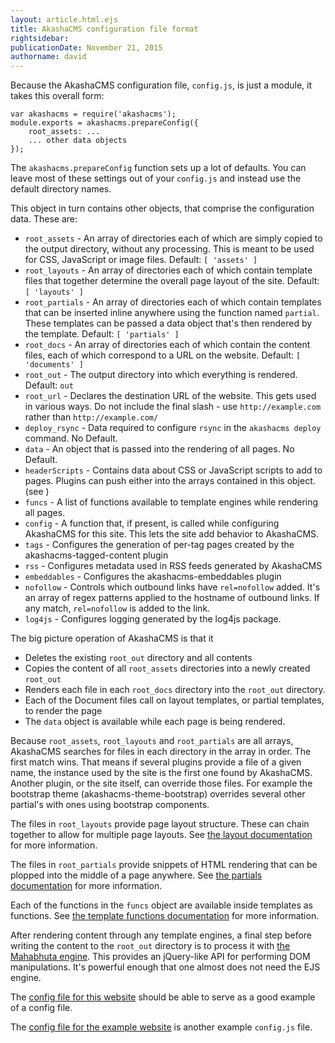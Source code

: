```yaml
---
layout: article.html.ejs
title: AkashaCMS configuration file format
rightsidebar:
publicationDate: November 21, 2015
authorname: david
---
```


Because the AkashaCMS configuration file, `config.js`, is just a module, it takes this overall form:

    var akashacms = require('akashacms');
    module.exports = akashacms.prepareConfig({
        root_assets: ...
        ... other data objects
    });

The `akashacms.prepareConfig` function sets up a lot of defaults.  You can leave most of these settings out of your `config.js` and instead use the default directory names.

This object in turn contains other objects, that comprise the configuration data.  These are:

* `root_assets` - An array of directories each of which are simply copied to the output directory, without any processing.  This is meant to be used for CSS, JavaScript or image files.  Default: `[ 'assets' ]`
* `root_layouts` - An array of directories each of which contain template files that together determine the overall page layout of the site.  Default: `[ 'layouts' ]`
* `root_partials` - An array of directories each of which contain templates that can be inserted inline anywhere using the function named `partial`.  These templates can be passed a data object that's then rendered by the template.  Default: `[ 'partials' ]`
* `root_docs` - An array of directories each of which contain the content files, each of which correspond to a URL on the website.  Default: `[ 'documents' ]`
* `root_out` - The output directory into which everything is rendered.  Default: `out`
* `root_url` - Declares the destination URL of the website.  This gets used in various ways.  Do not include the final slash - use `http://example.com` rather than `http://example.com/`
* `deploy_rsync` - Data required to configure `rsync` in the `akashacms deploy` command.  No Default.
* `data` - An object that is passed into the rendering of all pages.  No Default.
* `headerScripts` - Contains data about CSS or JavaScript scripts to add to pages.  Plugins can push either into the arrays contained in this object. (see [](/documents/css-js.html))
* `funcs` - A list of functions available to template engines while rendering all pages.
* `config` - A function that, if present, is called while configuring AkashaCMS for this site.  This lets the site add behavior to AkashaCMS.
* `tags` - Configures the generation of per-tag pages created by the akashacms-tagged-content plugin
* `rss` - Configures metadata used in RSS feeds generated by AkashaCMS
* `embeddables` - Configures the akashacms-embeddables plugin
* `nofollow` - Controls which outbound links have `rel=nofollow` added.  It's an array of regex patterns applied to the hostname of outbound links.  If any match, `rel=nofollow` is added to the link.
* `log4js` - Configures logging generated by the log4js package.


The big picture operation of AkashaCMS is that it

* Deletes the existing `root_out` directory and all contents
* Copies the content of all `root_assets` directories into a newly created `root_out`
* Renders each file in each `root_docs` directory into the `root_out` directory.
* Each of the Document files call on layout templates, or partial templates, to render the page
* The `data` object is available while each page is being rendered.

Because `root_assets`, `root_layouts` and `root_partials` are all arrays, AkashaCMS searches for files in each directory in the array in order.  The first match wins.  That means if several plugins provide a file of a given name, the instance used by the site is the first one found by AkashaCMS.  Another plugin, or the site itself, can override those files.  For example the bootstrap theme (akashacms-theme-bootstrap) overrides several other partial's with ones using bootstrap components.

The files in `root_layouts` provide page layout structure.  These can chain together to allow for multiple page layouts.  See [the layout documentation](../layout/index.html) for more information.

The files in `root_partials` provide snippets of HTML rendering that can be plopped into the middle of a page anywhere.  See [the partials documentation](../layout/partials.html) for more information.

Each of the functions in the `funcs` object are available inside templates as functions.  See [the template functions documentation](../layout/template-functions.html) for more information.

After rendering content through any template engines, a final step before writing the content to the `root_out` directory is to process it with [the Mahabhuta engine](../documents/mahabhuta.html).  This provides an jQuery-like API for performing DOM manipulations.  It's powerful enough that one almost does not need the EJS engine.

The [config file for this website](https://github.com/robogeek/akashacms-website/blob/master/config.js) should be able to serve as a good example of a config file.

The [config file for the example website](https://github.com/robogeek/akashacms-example/blob/master/config.js) is another example `config.js` file.
